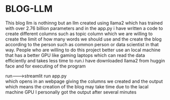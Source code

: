 # BLOG-LLM
This blog llm is nothinng but an llm created using llama2 which has trained with over 2.76 billion parameters and in the app.py i have written a code to create different columns such as topic column which we are willing to create the limit of how many words we should use and the create the blog according to the person such as common person or data scientist in that way. People who are willing to do this project better use an local machine that has a better GPU like gaming laptops which can read the data efficiently and takes less time to run.i have downloaded llama2 from huggin face and for executing of the program 

run--->streamlit run app.py  
which opens in an webpage giving the columns we created and the output which means the creation of the blog may take time due to the lacal machine GPU I personally got the output after several minutes
